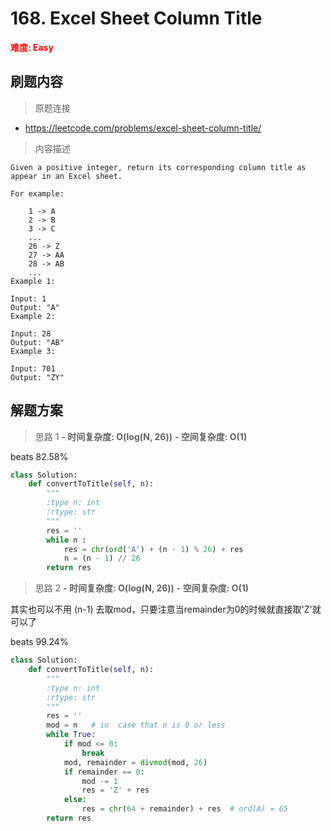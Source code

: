 # 168. Excel Sheet Column Title

**<font color=red>难度: Easy</font>**

## 刷题内容

> 原题连接

* https://leetcode.com/problems/excel-sheet-column-title/

> 内容描述

```
Given a positive integer, return its corresponding column title as appear in an Excel sheet.

For example:

    1 -> A
    2 -> B
    3 -> C
    ...
    26 -> Z
    27 -> AA
    28 -> AB 
    ...
Example 1:

Input: 1
Output: "A"
Example 2:

Input: 28
Output: "AB"
Example 3:

Input: 701
Output: "ZY"
```

## 解题方案

> 思路 1
****- 时间复杂度: O(log(N, 26))**** ****- 空间复杂度: O(1)****

beats 82.58%

```python
class Solution:
    def convertToTitle(self, n):
        """
        :type n: int
        :rtype: str
        """
        res = ''
        while n :
            res = chr(ord('A') + (n - 1) % 26) + res
            n = (n - 1) // 26
        return res
```

> 思路 2
****- 时间复杂度: O(log(N, 26))**** ****- 空间复杂度: O(1)****

其实也可以不用 (n-1) 去取mod，只要注意当remainder为0的时候就直接取'Z'就可以了

beats 99.24%

```python
class Solution:
    def convertToTitle(self, n):
        """
        :type n: int
        :rtype: str
        """
        res = ''
        mod = n   # in  case that n is 0 or less
        while True:
            if mod <= 0:
                break
            mod, remainder = divmod(mod, 26)
            if remainder == 0:
                mod -= 1
                res = 'Z' + res
            else:
                res = chr(64 + remainder) + res  # ord(A) = 65
        return res
```




























